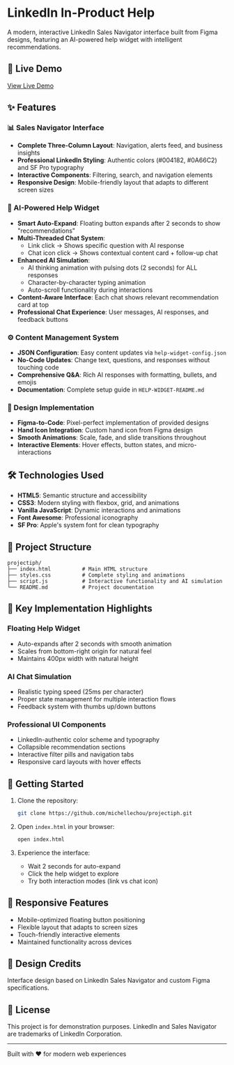 # LinkedIn In-Product Help 

A modern, interactive LinkedIn Sales Navigator interface built from Figma designs, featuring an AI-powered help widget with intelligent recommendations.

## 🚀 Live Demo

[View Live Demo](https://michellechou.github.io/projectiph)

## ✨ Features

### 📊 Sales Navigator Interface
- **Complete Three-Column Layout**: Navigation, alerts feed, and business insights
- **Professional LinkedIn Styling**: Authentic colors (#004182, #0A66C2) and SF Pro typography
- **Interactive Components**: Filtering, search, and navigation elements
- **Responsive Design**: Mobile-friendly layout that adapts to different screen sizes

### 🤖 AI-Powered Help Widget
- **Smart Auto-Expand**: Floating button expands after 2 seconds to show "recommendations"
- **Multi-Threaded Chat System**: 
  - Link click → Shows specific question with AI response
  - Chat icon click → Shows contextual content card + follow-up chat
- **Enhanced AI Simulation**: 
  - AI thinking animation with pulsing dots (2 seconds) for ALL responses
  - Character-by-character typing animation
  - Auto-scroll functionality during interactions
- **Content-Aware Interface**: Each chat shows relevant recommendation card at top
- **Professional Chat Experience**: User messages, AI responses, and feedback buttons

### ⚙️ Content Management System
- **JSON Configuration**: Easy content updates via `help-widget-config.json`
- **No-Code Updates**: Change text, questions, and responses without touching code
- **Comprehensive Q&A**: Rich AI responses with formatting, bullets, and emojis
- **Documentation**: Complete setup guide in `HELP-WIDGET-README.md`

### 🎨 Design Implementation
- **Figma-to-Code**: Pixel-perfect implementation of provided designs
- **Hand Icon Integration**: Custom hand icon from Figma design
- **Smooth Animations**: Scale, fade, and slide transitions throughout
- **Interactive Elements**: Hover effects, button states, and micro-interactions

## 🛠 Technologies Used

- **HTML5**: Semantic structure and accessibility
- **CSS3**: Modern styling with flexbox, grid, and animations
- **Vanilla JavaScript**: Dynamic interactions and animations
- **Font Awesome**: Professional iconography
- **SF Pro**: Apple's system font for clean typography

## 📁 Project Structure

```
projectiph/
├── index.html          # Main HTML structure
├── styles.css          # Complete styling and animations
├── script.js           # Interactive functionality and AI simulation
└── README.md           # Project documentation
```

## 🎯 Key Implementation Highlights

### Floating Help Widget
- Auto-expands after 2 seconds with smooth animation
- Scales from bottom-right origin for natural feel
- Maintains 400px width with natural height

### AI Chat Simulation
- Realistic typing speed (25ms per character)
- Proper state management for multiple interaction flows
- Feedback system with thumbs up/down buttons

### Professional UI Components
- LinkedIn-authentic color scheme and typography
- Collapsible recommendation sections
- Interactive filter pills and navigation tabs
- Responsive card layouts with hover effects

## 🚀 Getting Started

1. Clone the repository:
   ```bash
   git clone https://github.com/michellechou/projectiph.git
   ```

2. Open `index.html` in your browser:
   ```bash
   open index.html
   ```

3. Experience the interface:
   - Wait 2 seconds for auto-expand
   - Click the help widget to explore
   - Try both interaction modes (link vs chat icon)

## 📱 Responsive Features

- Mobile-optimized floating button positioning
- Flexible layout that adapts to screen sizes
- Touch-friendly interactive elements
- Maintained functionality across devices

## 🎨 Design Credits

Interface design based on LinkedIn Sales Navigator and custom Figma specifications.

## 📄 License

This project is for demonstration purposes. LinkedIn and Sales Navigator are trademarks of LinkedIn Corporation.

---

Built with ❤️ for modern web experiences 
